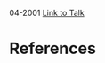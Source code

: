 

04-2001
[Link to Talk](https://www.churchofjesuschrist.org/study/general-conference/2001/04/saturday-morning-session?lang=eng)



# References
